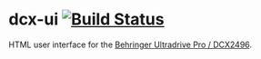 
dcx-ui [![Build Status](https://travis-ci.org/lasselukkari/dcx-uisvg?branch=master)](https://travis-ci.org/lasselukkari/dcx-ui)
========
HTML user interface for the [Behringer Ultradrive Pro / DCX2496](https://www.behringer.com/p/P0B6H).
